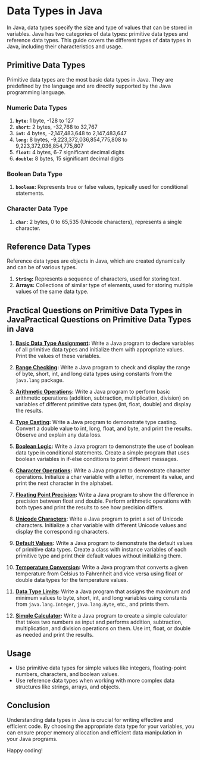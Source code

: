 # Data Types in Java

In Java, data types specify the size and type of values that can be stored in variables. Java has two categories of data types: primitive data types and reference data types. This guide covers the different types of data types in Java, including their characteristics and usage.

## Primitive Data Types

Primitive data types are the most basic data types in Java. They are predefined by the language and are directly supported by the Java programming language.

### Numeric Data Types

1. **`byte`:** 1 byte, -128 to 127
2. **`short`:** 2 bytes, -32,768 to 32,767
3. **`int`:** 4 bytes, -2,147,483,648 to 2,147,483,647
4. **`long`:** 8 bytes, -9,223,372,036,854,775,808 to 9,223,372,036,854,775,807
5. **`float`:** 4 bytes, 6-7 significant decimal digits
6. **`double`:** 8 bytes, 15 significant decimal digits

### Boolean Data Type

1. **`boolean`:** Represents true or false values, typically used for conditional statements.

### Character Data Type

1. **`char`:** 2 bytes, 0 to 65,535 (Unicode characters), represents a single character.

## Reference Data Types

Reference data types are objects in Java, which are created dynamically and can be of various types.

1. **`String`:** Represents a sequence of characters, used for storing text.
2. **Arrays:** Collections of similar type of elements, used for storing multiple values of the same data type.

## Practical Questions on Primitive Data Types in JavaPractical Questions on Primitive Data Types in Java

1. **[Basic Data Type Assignment](BasicDataTypeAssignment.java):** Write a Java program to declare variables of all primitive data types and initialize them with appropriate values. Print the values of these variables.

2. **[Range Checking](RangeChecking.java):** Write a Java program to check and display the range of byte, short, int, and long data types using constants from the `java.lang` package.

3. **[Arithmetic Operations](ArithmeticOperations.java):** Write a Java program to perform basic arithmetic operations (addition, subtraction, multiplication, division) on variables of different primitive data types (int, float, double) and display the results.

4. **[Type Casting](TypeCasting.java):** Write a Java program to demonstrate type casting. Convert a double value to int, long, float, and byte, and print the results. Observe and explain any data loss.

5. **[Boolean Logic](BooleanLogic.java):** Write a Java program to demonstrate the use of boolean data type in conditional statements. Create a simple program that uses boolean variables in if-else conditions to print different messages.

6. **[Character Operations](CharacterOperations.java):** Write a Java program to demonstrate character operations. Initialize a char variable with a letter, increment its value, and print the next character in the alphabet.

7. **[Floating Point Precision](FloatingPointPrecision.java):** Write a Java program to show the difference in precision between float and double. Perform arithmetic operations with both types and print the results to see how precision differs.

8. **[Unicode Characters](UnicodeCharacters.java):** Write a Java program to print a set of Unicode characters. Initialize a char variable with different Unicode values and display the corresponding characters.

9. **[Default Values](DefaultValues.java):** Write a Java program to demonstrate the default values of primitive data types. Create a class with instance variables of each primitive type and print their default values without initializing them.

10. **[Temperature Conversion](TemperatureConversion.java):** Write a Java program that converts a given temperature from Celsius to Fahrenheit and vice versa using float or double data types for the temperature values.

11. **[Data Type Limits](DataTypeLimits.java):** Write a Java program that assigns the maximum and minimum values to byte, short, int, and long variables using constants from `java.lang.Integer`, `java.lang.Byte`, etc., and prints them.

12. **[Simple Calculator](SimpleCalculator.java):** Write a Java program to create a simple calculator that takes two numbers as input and performs addition, subtraction, multiplication, and division operations on them. Use int, float, or double as needed and print the results.


## Usage

- Use primitive data types for simple values like integers, floating-point numbers, characters, and boolean values.
- Use reference data types when working with more complex data structures like strings, arrays, and objects.

## Conclusion

Understanding data types in Java is crucial for writing effective and efficient code. By choosing the appropriate data type for your variables, you can ensure proper memory allocation and efficient data manipulation in your Java programs.

Happy coding!
